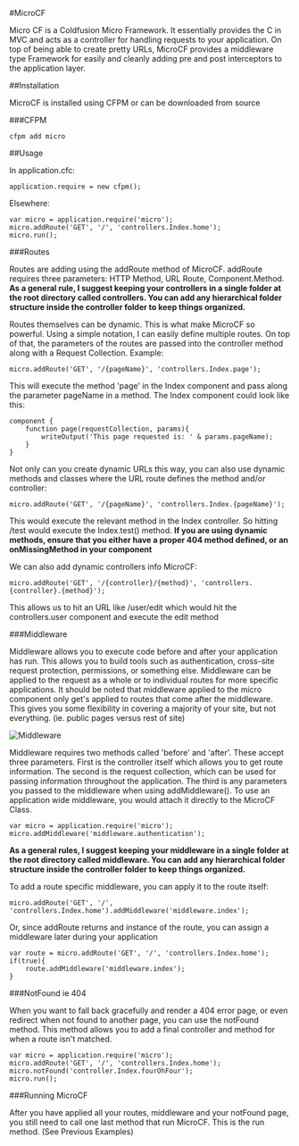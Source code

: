 #MicroCF

Micro CF is a Coldfusion Micro Framework.  It essentially provides the C in MVC and acts as a controller for handling requests to your application.  On top of being able to create pretty URLs, MicroCF provides a middleware type Framework for easily and cleanly adding pre and post interceptors to the application layer.

##Installation

MicroCF is installed using CFPM or can be downloaded from source

###CFPM

    cfpm add micro

##Usage

In application.cfc:

    application.require = new cfpm();

Elsewhere:

    var micro = application.require('micro');
    micro.addRoute('GET', '/', 'controllers.Index.home');
    micro.run();

###Routes

Routes are adding using the addRoute method of MicroCF.  addRoute requires three parameters: HTTP Method, URL Route, Component.Method.  __As a general rule, I suggest keeping your controllers in a single folder at the root directory called controllers.  You can add any hierarchical folder structure inside the controller folder to keep things organized.__

Routes themselves can be dynamic.  This is what make MicroCF so powerful.  Using a simple notation, I can easily define multiple routes.  On top of that, the parameters of the routes are passed into the controller method along with a Request Collection.  Example:

    micro.addRoute('GET', '/{pageName}', 'controllers.Index.page');

This will execute the method 'page' in the Index component and pass along the parameter pageName in a method.  The Index component could look like this:

    component {
        function page(requestCollection, params){
            writeOutput('This page requested is: ' & params.pageName);
        }
    }

Not only can you create dynamic URLs this way, you can also use dynamic methods and classes where the URL route defines the method and/or controller:

    micro.addRoute('GET', '/{pageName}', 'controllers.Index.{pageName}');

This would execute the relevant method in the Index controller.  So hitting /test would execute the Index.test() method.  **If you are using dynamic methods, ensure that you either have a proper 404 method defined, or an onMissingMethod in your component**

We can also add dynamic controllers info MicroCF:

    micro.addRoute('GET', '/{controller}/{method}', 'controllers.{controller}.{method}');

This allows us to hit an URL like /user/edit which would hit the controllers.user component and execute the edit method

###Middleware

Middleware allows you to execute code before and after your application has run.  This allows you to build tools such as authentication, cross-site request protection, permissions, or something else.  Middleware can be applied to the request as a whole or to individual routes for more specific applications. It should be noted that middleware applied to the micro component only get's applied to routes that come after the middleware.  This gives you some flexibility in covering a majority of your site, but not everything. (ie. public pages versus rest of site)

![Middleware](http://www.slimframework.com/docs/images/middleware.png)

Middleware requires two methods called 'before' and 'after'.  These accept three parameters. First is the controller itself which allows you to get route information.  The second is the request collection, which can be used for passing information throughout the application.  The third is any parameters you passed to the middleware when using addMiddleware().  To use an application wide middleware, you would attach it directly to the MicroCF Class.

    var micro = application.require('micro');
    micro.addMiddleware('middleware.authentication');

__As a general rules, I suggest keeping your middleware in a single folder at the root directory called middleware.  You can add any hierarchical folder structure inside the controller folder to keep things organized.__

To add a route specific middleware, you can apply it to the route itself:

    micro.addRoute('GET', '/', 'controllers.Index.home').addMiddleware('middleware.index');

Or, since addRoute returns and instance of the route, you can assign a middleware later during your application

    var route = micro.addRoute('GET', '/', 'controllers.Index.home');
    if(true){
        route.addMiddleware('middleware.index');
    }

###NotFound ie 404

When you want to fall back gracefully and render a 404 error page, or even redirect when not found to another page, you can use the notFound method.  This method allows you to add a final controller and method for when a route isn't matched.

    var micro = application.require('micro');
    micro.addRoute('GET', '/', 'controllers.Index.home');
    micro.notFound('controller.Index.fourOhFour');
    micro.run();

###Running MicroCF

After you have applied all your routes, middleware and your notFound page, you still need to call one last method that run MicroCF.  This is the run method. (See Previous Examples)

